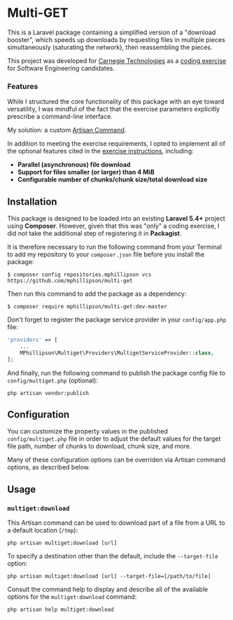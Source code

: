 # Multi-GET
This is a Laravel package containing a simplified version of a "download booster", which speeds up downloads by requesting
files in multiple pieces simultaneously (saturating the network), then reassembling the pieces.

This project was developed for [Carnegie Technologies](https://www.carnegietechnologies.com) as a [coding exercise](http://dist.pravala.com/coding/CarnegieCodingCheckMultiGet.pdf) for Software Engineering candidates.

### Features
While I structured the core functionality of this package with an eye toward versatility, I was mindful of the fact that the exercise parameters explicitly prescribe a command-line interface.

My solution: a custom [Artisan Command](https://laravel.com/docs/5.4/artisan).

In addition to meeting the exercise requirements, I opted to implement all of the optional features cited in the [exercise instructions](http://dist.pravala.com/coding/CarnegieCodingCheckMultiGet.pdf), including:
- **Parallel (asynchronous) file download**
- **Support for files smaller (or larger) than 4 MiB**
- **Configurable number of chunks/chunk size/total download size**

## Installation
This package is designed to be loaded into an existing **Laravel 5.4+** project using **Composer**. However, given that this was "only" a coding exercise, I did not take the additional step of registering it in **Packagist**.

It is therefore necessary to run the following command from your Terminal to add my repository to your `composer.json` file before you install the package:
```
$ composer config repositories.mphillipson vcs https://github.com/mphillipson/multi-get
```

Then run this command to add the package as a dependency:
```
$ composer require mphillipson/multi-get:dev-master
```

Don't forget to register the package service provider in your `config/app.php` file:
```php
'providers' => [
    ...
    MPhillipson\Multiget\Providers\MultigetServiceProvider::class,
];
```

And finally, run the following command to publish the package config file to `config/multiget.php` (optional):
```
php artisan vendor:publish
```

## Configuration
You can customize the property values in the published `config/multiget.php` file in order to adjust the default values for the target file path, number of chunks to download, chunk size, and more.

Many of these configuration options can be overriden via Artisan command options, as described below.

## Usage
### `multiget:download`

This Artisan command can be used to download part of a file from a URL to a default location (`/tmp`):
```
php artisan multiget:download [url]
```

To specify a destination other than the default, include the `--target-file` option:
```
php artisan multiget:download [url] --target-file=[/path/to/file]
```

Consult the command help to display and describe all of the available options for the `multiget:download` command:
```
php artisan help multiget:download
```